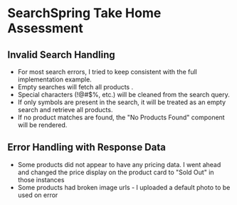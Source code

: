 # SearchSpring Take Home Assessment

## Invalid Search Handling

- For most search errors, I tried to keep consistent with the full implementation example.
- Empty searches will fetch all products .
- Special characters (!@#$%, etc.) will be cleaned from the search query.
- If only symbols are present in the search, it will be treated as an empty search and retrieve all products.
- If no product matches are found, the "No Products Found" component will be rendered.

## Error Handling with Response Data

- Some products did not appear to have any pricing data. I went ahead and changed the price display on the product card to "Sold Out" in those instances
- Some products had broken image urls - I uploaded a default photo to be used on error
